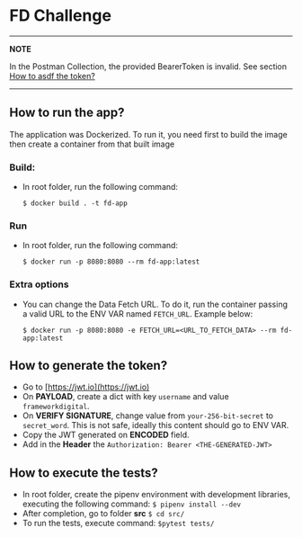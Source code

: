 # FD Challenge

---
**NOTE**

In the Postman Collection, the provided BearerToken is invalid.
See section [How to asdf the token?](#how-to-generate-the-token?)

---

## How to run the app?

The application was Dockerized. To run it, you need first to build the image 
then create a container from that built image

### Build:
- In root folder, run the following command:

    `$ docker build . -t fd-app`


### Run
- In root folder, run the following command:

    `$ docker run -p 8080:8080 --rm fd-app:latest`

### Extra options
- You can change the Data Fetch URL. To do it, run the container 
passing a valid URL to the ENV VAR named `FETCH_URL`. Example below:
  
    `$ docker run -p 8080:8080 -e FETCH_URL=<URL_TO_FETCH_DATA> --rm fd-app:latest`

## How to generate the token?

- Go to [https://jwt.io](https://jwt.io)
- On **PAYLOAD**, create a dict with key `username` and value `frameworkdigital`.
- On **VERIFY SIGNATURE**, change value from `your-256-bit-secret` to `secret_word`.
This is not safe, ideally this content should go to ENV VAR.
- Copy the JWT generated on **ENCODED** field.
- Add in the **Header** the `Authorization: Bearer <THE-GENERATED-JWT>` 


## How to execute the tests?

- In root folder, create the pipenv environment with development libraries, executing the following command: `$ pipenv install --dev`
- After completion, go to folder **src** `$ cd src/`
- To run the tests, execute command: `$pytest tests/`